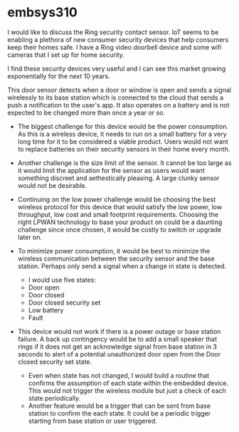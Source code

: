 # embsys310

I would like to discuss the Ring security contact sensor. IoT seems to be enabling a plethora of new consumer security devices that help consumers keep their homes safe. I have a Ring video doorbell device and some wifi cameras that I set up for home security.

I find these security devices very useful and I can see this market growing exponentially for the next 10 years.

This door sensor detects when a door or window is open and sends a signal wirelessly to its base station which is connected to the cloud that sends a push a notification to the user's app.
It also operates on a battery and is not expected to be changed more than once a year or so.


- The biggest challenge for this device would be the power consumption. As this is a wireless device, it needs to run on a small battery for a very long time for it to be considered a viable product.  Users would not want to replace batteries on their security sensors in their home every month.
- Another challenge is the size limit of the sensor. It cannot be too large as it would limit the application for the sensor as users would want something discreet and aethestically pleasing. A large clunky sensor would not be desirable.
- Continuing on the low power challenge would be choosing the best wireless protocol for this device that would satisfy the low power, low throughput, low cost and small footprint requirements. Choosing the right LPWAN technology to base your product on could be a daunting challenge since once chosen, it would be costly to switch or upgrade later on.
- To minimize power consumption, it would be best to minimize the wireless communication between the security sensor and the base station. Perhaps only send a signal when a change in state is detected.
    - I would use five states:
     - Door open
     - Door closed
     - Door closed security set
     - Low battery
     - Fault
- This device would not work if there is a power outage or base station failure. A back up contingency would be to add a small speaker that rings if it does not get an acknowledge signal from base station in 3 seconds to alert of a potential unauthorized door open from the Door closed security set state.

  - Even when state has not changed, I would build a routine that confirms the assumption of each state within the embedded device. This would not trigger the wireless module but just a check of each state periodically.
  - Another feature would be a trigger that can be sent from base station to confirm the each state. It could be a periodic trigger starting from base station or user triggered. 
